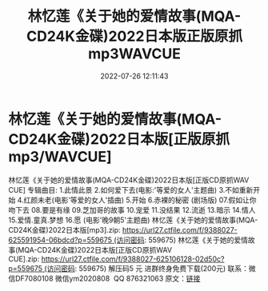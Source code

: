 ﻿---
title: 林忆莲《关于她的爱情故事(MQA-CD24K金碟)2022日本版正版原抓mp3WAVCUE
date: 2022-07-26 12:11:43
categories: 合集系列
tags: None
---
# 林忆莲《关于她的爱情故事(MQA-CD24K金碟)2022日本版[正版原抓mp3/WAVCUE]

林忆莲《关于她的爱情故事(MQA-CD24K金碟)2022日本版[正版CD原抓WAV CUE]
专辑曲目:
1.此情此景
2.如何爱下去(电影:'等爱的女人'主题曲)
3.不如重新开始
4.红颜未老(电影'等爱的女人'插曲)
5.开始
6.赤裸的秘密 (剧场版)
07.假如让你吻下去
08.要是有缘
09.芝加哥的故事
10.宠爱
11.没结果
12.流逝
13.暗示
14.情人
15.爱情.童真.梦想
16.愿 (电影'晚9朝5'主题曲)
林忆莲《关于她的爱情故事(MQA-CD24K金碟)2022日本版[mp3].zip:
https://url27.ctfile.com/f/9388027-625591954-06bdcd?p=559675 (访问密码:
559675)
林忆莲《关于她的爱情故事(MQA-CD24K金碟)2022日本版[正版CD原抓WAV
CUE].zip: https://url27.ctfile.com/f/9388027-625106128-02d50c?p=559675 (访问密码:
559675)
解压码5
元
进群终身免费下载(200元)
联系：微信DF7080108
微信ym2020808  QQ 876321063
原文：[链接](https://blog.sina.com.cn/s/blog_1647c7e7601030ykd.html)
